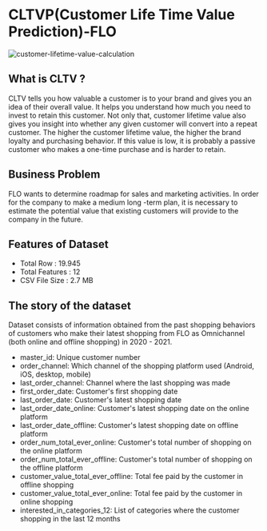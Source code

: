 # CLTVP(Customer Life Time Value Prediction)-FLO

![customer-lifetime-value-calculation](https://github.com/ymetinyilmazoglu/cltv_prediction_flo/assets/136450475/d94874ad-8808-4615-8440-d24ab5191332)


## What is CLTV ?
CLTV tells you how valuable a customer is to your brand and gives you an idea of ​​their overall value. It helps you understand how much you need to invest to retain this customer. Not only that, customer lifetime value also gives you insight into whether any given customer will convert into a repeat customer. The higher the customer lifetime value, the higher the brand loyalty and purchasing behavior. If this value is low, it is probably a passive customer who makes a one-time purchase and is harder to retain.

## Business Problem
FLO wants to determine roadmap for sales and marketing activities. In order for the company to make a medium long -term plan, it is necessary to estimate the potential value that existing customers will provide to the company in the future.
## Features of Dataset
* Total Row : 19.945
* Total Features : 12
* CSV File Size : 2.7 MB

## The story of the dataset
Dataset consists of information obtained from the past shopping behaviors of customers who make their latest shopping from FLO as Omnichannel (both online and offline shopping) in 2020 - 2021.
* master_id: Unique customer number
* order_channel: Which channel of the shopping platform used (Android, iOS, desktop, mobile)
* last_order_channel: Channel where the last shopping was made
* first_order_date: Customer's first shopping date
* last_order_date: Customer's latest shopping date
* last_order_date_online: Customer's latest shopping date on the online platform
* last_order_date_offline: Customer's latest shopping date on offline platform
* order_num_total_ever_online: Customer's total number of shopping on the online platform
* order_num_total_ever_offline: Customer's total number of shopping on the offline platform
* customer_value_total_ever_offline: Total fee paid by the customer in offline shopping
* customer_value_total_ever_online: Total fee paid by the customer in online shopping
* interested_in_categories_12: List of categories where the customer shopping in the last 12 months
